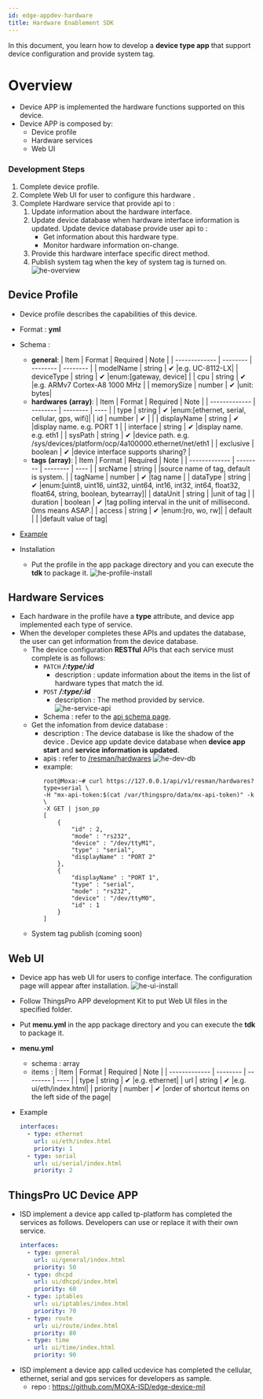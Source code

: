 ```yaml
---
id: edge-appdev-hardware
title: Hardware Enablement SDK
---
```


In this document, you learn how to develop a **device type app** that support device configuration and provide system tag.

# Overview

- Device APP is implemented the hardware functions supported on this device.
- Device APP is composed by:
  - Device profile
  - Hardware services
  - Web UI

### Development Steps

1. Complete device profile.
2. Complete Web UI for user to configure this hardware .
3. Complete Hardware service that provide api to :
   1. Update information about the hardware interface.
   2. Update device database when hardware interface information is updated. Update device database provide user api to :
      - Get information about this hardware type.
      - Monitor hardware information on-change.
   3. Provide this hardware interface specific direct method.
   4. Publish system tag when the key of system tag is turned on.
      ![he-overview](assets/edge/he-overview.png)

## Device Profile

- Device profile describes the capabilities of this device.
- Format : **yml**
- Schema :
  - **general**:
    | Item | Format | Required | Note |
    | ------------- | -------- | -------- | -------- |
    | modelName | string | ✔ |e.g. UC-8112-LX|
    | deviceType | string | ✔ |enum:[gateway, device] |
    | cpu | string | ✔ |e.g. ARMv7 Cortex-A8 1000 MHz |
    | memorySize | number | ✔ |unit: bytes|
  - **hardwares** **(array)**:
    | Item | Format | Required | Note |
    | ------------- | -------- | -------- | ---- |
    | type | string | ✔ |enum:[ethernet, serial, cellular, gps, wifi]|
    | id | number | ✔ | |
    | displayName | string | ✔ |display name. e.g. PORT 1 |
    | interface | string | ✔ |display name. e.g. eth1 |
    | sysPath | string | ✔ |device path. e.g. /sys/devices/platform/ocp/4a100000.ethernet/net/eth1 |
    | exclusive | boolean | ✔ |device interface supports sharing? |
  - **tags** **(array)**:
    | Item | Format | Required | Note |
    | ------------- | -------- | -------- | ---- |
    | srcName | string | |source name of tag, default is system. |
    | tagName | number | ✔ |tag name |
    | dataType | string | ✔ |enum:[uint8, uint16, uint32, uint64, int16, int32, int64, float32, float64, string, boolean, bytearray]|
    | dataUnit | string | |unit of tag |
    | duration | boolean | ✔ |tag polling interval in the unit of millisecond. 0ms means ASAP.|
    | access | string | ✔ |enum:[ro, wo, rw]|
    | default | | |default value of tag|
- [Example](assets/edge/device-profile-uc.yml)

- Installation
  - Put the profile in the app package directory and you can execute the **tdk** to package it.
    ![he-profile-install](assets/edge/he-profile-install.png)

## Hardware Services

- Each hardware in the profile have a **type** attribute, and device app implemented each type of service.
- When the developer completes these APIs and updates the database, the user can get information from the device database.
  - The device configuration **RESTful** APIs that each service must complete is as follows:
    - `PATCH` **_/:type/:id_**
      - description : update information about the items in the list of hardware types that match the id.
    - `POST` **_/:type/:id_**
      - description : The method provided by service.
        ![he-service-api](assets/edge/he-service-api.png)
    * Schema : refer to the [api schema page](https://app.swaggerhub.com/apis-docs/moxa-isd/HardwareEnablementAPIs/1.0).
  - Get the infomation from device database :
    - description : The device database is like the shadow of the device . Device app update device database when **device app start** and **service information is updated**.
    - apis : refer to [/resman/hardwares](https://app.swaggerhub.com/apis-docs/dorowu/appman/0.10.0#/Resources/get_resman_hardwares_)
      ![he-dev-db](assets/edge/he-dev-db.png)
    - example:
      ```shell
      root@Moxa:~# curl https://127.0.0.1/api/v1/resman/hardwares?type=serial \
      -H "mx-api-token:$(cat /var/thingspro/data/mx-api-token)" -k \
      -X GET | json_pp
      [
          {
              "id" : 2,
              "mode" : "rs232",
              "device" : "/dev/ttyM1",
              "type" : "serial",
              "displayName" : "PORT 2"
          },
          {
              "displayName" : "PORT 1",
              "type" : "serial",
              "mode" : "rs232",
              "device" : "/dev/ttyM0",
              "id" : 1
          }
      ]
      ```
  - System tag publish (coming soon)

## Web UI

- Device app has web UI for users to confige interface. The configuration page will appear after installation.
  ![he-ui-install](assets/edge/he-ui-install.png)

- Follow ThingsPro APP development Kit to put Web UI files in the specified folder.
- Put **menu.yml** in the app package directory and you can execute the **tdk** to package it.
- **menu.yml**
  - schema : array
  - items :
    | Item | Format | Required | Note |
    | ------------- | -------- | -------- | ---- |
    | type | string | ✔ |e.g. ethernet|
    | url | string | ✔ |e.g. ui/eth/index.html|
    | priority | number | ✔ |order of shortcut items on the left side of the page|
- Example
  ```yml
  interfaces:
    - type: ethernet
      url: ui/eth/index.html
      priority: 1
    - type: serial
      url: ui/serial/index.html
      priority: 2
  ```

## ThingsPro UC Device APP

- ISD implement a device app called tp-platform has completed the services as follows. Developers can use or replace it with their own service.
  ```yml
  interfaces:
    - type: general
      url: ui/general/index.html
      priority: 50
    - type: dhcpd
      url: ui/dhcpd/index.html
      priority: 60
    - type: iptables
      url: ui/iptables/index.html
      priority: 70
    - type: route
      url: ui/route/index.html
      priority: 80
    - type: time
      url: ui/time/index.html
      priority: 90
  ```
- ISD implement a device app called ucdevice has completed the cellular, ethernet, serial and gps services for developers as sample.
  - repo : https://github.com/MOXA-ISD/edge-device-mil
